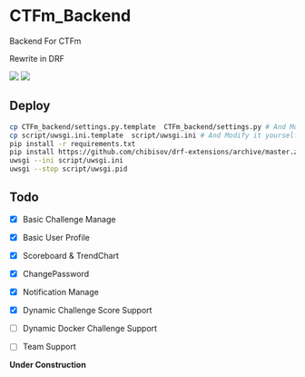 # CTFm_Backend

Backend For CTFm

Rewrite in DRF

![](https://img.shields.io/pypi/djversions/djangorestframework) ![](https://img.shields.io/github/last-commit/EkiXu/CTFm_Backend)

## Deploy

```bash
cp CTFm_backend/settings.py.template  CTFm_backend/settings.py # And Modify it yourself
cp script/uwsgi.ini.template  script/uwsgi.ini # And Modify it yourself
pip install -r requirements.txt
pip install https://github.com/chibisov/drf-extensions/archive/master.zip # drf-extensions for cache and nest router
uwsgi --ini script/uwsgi.ini
uwsgi --stop script/uwsgi.pid
```

## Todo

- [x] Basic Challenge Manage
- [x] Basic User Profile
- [x] Scoreboard & TrendChart
- [x] ChangePassword
- [X] Notification Manage
- [x] Dynamic Challenge Score Support
- [ ] Dynamic Docker Challenge Support
- [ ] Team Support


**Under Construction**